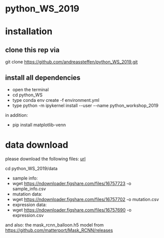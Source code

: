 # python_WS_2019

# installation
## clone this rep via 
git clone https://github.com/andreassteffen/python_WS_2019.git

## install all dependencies
* open the terminal
* cd python_WS
* type conda env create -f environment.yml
* type python -m ipykernel install --user --name python_workshop_2019

in addition:
* pip install matplotlib-venn


# data download
please download the following files:
[url](https://depmap.org/portal/download/)

cd python_WS_2019/data

* sample info:
 * wget https://ndownloader.figshare.com/files/16757723 -o sample_info.csv
* mutation data:
 * wget https://ndownloader.figshare.com/files/16757702 -o mutation.csv
* expression data:
 * wget https://ndownloader.figshare.com/files/16757690 -o expression.csv

and also:
the mask_rcnn_balloon.h5
 model from https://github.com/matterport/Mask_RCNN/releases
